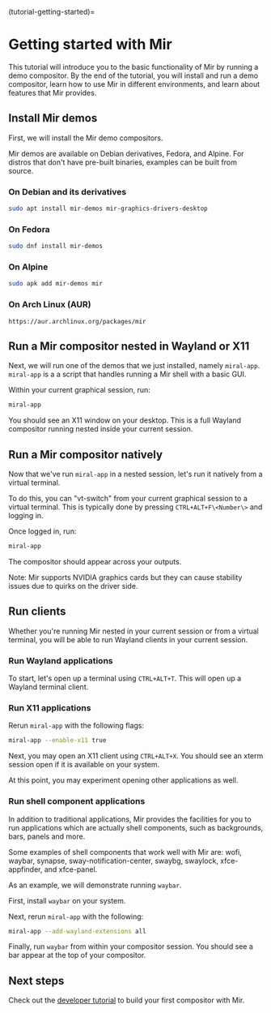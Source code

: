 (tutorial-getting-started)=

# Getting started with Mir

This tutorial will introduce you to the basic functionality of Mir by running a demo compositor. By the end of
the tutorial, you will install and run a demo compositor, learn how to use Mir in different environments,
and learn about features that Mir provides.

## Install Mir demos

First, we will install the Mir demo compositors.

Mir demos are available on Debian derivatives, Fedora, and Alpine. For distros
that don't have pre-built binaries, examples can be built from source.

### On Debian and its derivatives

```sh
sudo apt install mir-demos mir-graphics-drivers-desktop
```

### On Fedora

```sh
sudo dnf install mir-demos
```

### On Alpine

```sh
sudo apk add mir-demos mir
```

### On Arch Linux (AUR)

```
https://aur.archlinux.org/packages/mir
```

## Run a Mir compositor nested in Wayland or X11

Next, we will run one of the demos that we just installed, namely `miral-app`.
`miral-app` is a a script that handles running a Mir shell with a basic GUI.

Within your current graphical session, run:

```sh
miral-app
```

You should see an X11 window on your desktop. This is a full Wayland compositor
running nested inside your current session.

## Run a Mir compositor natively

Now that we've run `miral-app` in a nested session, let's run it natively from a
virtual terminal.

To do this, you can "vt-switch" from your current graphical session to a virtual
terminal. This is typically done by pressing `CTRL+ALT+F\<Number\>` and logging
in.

Once logged in, run:

```sh
miral-app
```

The compositor should appear across your outputs.

Note: Mir supports NVIDIA graphics cards but they can cause stability issues due
to quirks on the driver side.

## Run clients

Whether you're running Mir nested in your current session or from a virtual
terminal, you will be able to run Wayland clients in your current session.

### Run Wayland applications

To start, let's open up a terminal using `CTRL+ALT+T`. This will open up a
Wayland terminal client.

### Run X11 applications

Rerun `miral-app` with the following flags:

```sh
miral-app --enable-x11 true
```

Next, you may open an X11 client using `CTRL+ALT+X`. You should see an
xterm session open if it is available on your system.

At this point, you may experiment opening other applications as well.

### Run shell component applications

In addition to traditional applications, Mir provides the facilities for you to
run applications which are actually shell components, such as backgrounds, bars,
panels and more.

Some examples of shell components that work well with Mir are: wofi, waybar,
synapse, sway-notification-center, swaybg, swaylock, xfce-appfinder, and
xfce-panel.

As an example, we will demonstrate running `waybar`.

First, install `waybar` on your system.

Next, rerun `miral-app` with the following:

```sh
miral-app --add-wayland-extensions all
```

Finally, run `waybar` from within your compositor session. You should see a bar
appear at the top of your compositor.

## Next steps

Check out the [developer tutorial](write-your-first-wayland-compositor.md) to
build your first compositor with Mir.

